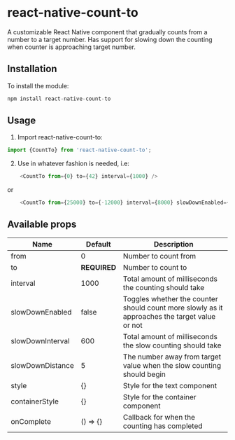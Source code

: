 
<br />

# react-native-count-to

A customizable React Native component that gradually counts from a number to a target number. Has support for slowing down the counting when counter is approaching target number.


## Installation
To install the module:
```javascript
npm install react-native-count-to
```

## Usage

1.  Import react-native-count-to:

```javascript
import {CountTo} from 'react-native-count-to';
```

2.  Use in whatever fashion is needed, i.e:

```javascript
    <CountTo from={0} to={42} interval={1000} />
```
or 
```javascript
    <CountTo from={25000} to={-12000} interval={8000} slowDownEnabled={true} slowDownDistance={100} slowDownInterval={2000} />
```


## Available props

| Name                          |  Default| Description                                                                                                                                                   |
 ------------------------------ |  -------------------------------------------------------------------------------------------------------|---------------------------------- |
| from                    | 0 |  Number to count from                                                                                         |
| to              | **REQUIRED**                             | Number to count to                                                                                                |
| interval                   | 1000                 | Total amount of milliseconds the counting should take                                                                                                                       |
| slowDownEnabled             | false                            | Toggles whether the counter should count more slowly as it approaches the target value or not                                                                                                |
|   slowDownInterval             | 600                          | Total amount of milliseconds the slow counting should take                                                                                            |
| slowDownDistance                    | 5                           | The number away from target value when the slow counting should begin                         |
| style                   | {}                           | Style for the text component                                                                                                                       |
| containerStyle                  | {}                        | Style for the container component
| onComplete                  | () => {}                        | Callback for when the counting has completed    

